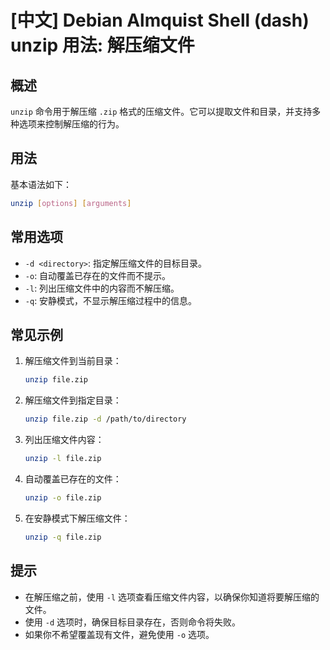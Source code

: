 # [中文] Debian Almquist Shell (dash) unzip 用法: 解压缩文件

## 概述
`unzip` 命令用于解压缩 `.zip` 格式的压缩文件。它可以提取文件和目录，并支持多种选项来控制解压缩的行为。

## 用法
基本语法如下：
```bash
unzip [options] [arguments]
```

## 常用选项
- `-d <directory>`: 指定解压缩文件的目标目录。
- `-o`: 自动覆盖已存在的文件而不提示。
- `-l`: 列出压缩文件中的内容而不解压缩。
- `-q`: 安静模式，不显示解压缩过程中的信息。

## 常见示例
1. 解压缩文件到当前目录：
   ```bash
   unzip file.zip
   ```

2. 解压缩文件到指定目录：
   ```bash
   unzip file.zip -d /path/to/directory
   ```

3. 列出压缩文件内容：
   ```bash
   unzip -l file.zip
   ```

4. 自动覆盖已存在的文件：
   ```bash
   unzip -o file.zip
   ```

5. 在安静模式下解压缩文件：
   ```bash
   unzip -q file.zip
   ```

## 提示
- 在解压缩之前，使用 `-l` 选项查看压缩文件内容，以确保你知道将要解压缩的文件。
- 使用 `-d` 选项时，确保目标目录存在，否则命令将失败。
- 如果你不希望覆盖现有文件，避免使用 `-o` 选项。